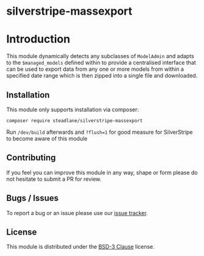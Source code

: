 # silverstripe-massexport

# Introduction

This module dynamically detects any subclasses of `ModelAdmin` and adapts to the `$managed_models` defined within to provide a centralised interface that can be used to export data from any one or more models from within a specified date range which is then zipped into a single file and downloaded.


## Installation

This module only supports installation via composer:

```
composer require steadlane/silverstripe-massexport
```

Run `/dev/build` afterwards and `?flush=1` for good measure for SilverStripe to become aware of this module

## Contributing

If you feel you can improve this module in any way, shape or form please do not hesitate to submit a PR for review.

## Bugs / Issues

To report a bug or an issue please use our [issue tracker](https://github.com/steadlane/silverstripe-massexport/issues).

## License

This module is distributed under the [BSD-3 Clause](https://github.com/steadlane/silverstripe-massexport/blob/master/LICENSE) license.
